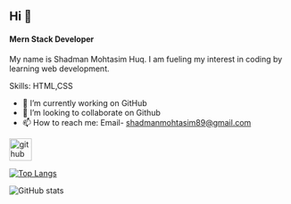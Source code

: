 ## Hi 👋

#### Mern Stack Developer
My name is Shadman Mohtasim Huq. I am fueling my interest in coding by learning web development.

Skills: HTML,CSS

- 🔭 I’m currently working on GitHub 
- 👯 I’m looking to collaborate on Github 
- 📫 How to reach me: Email- shadmanmohtasim89@gmail.com 


[<img src='https://cdn.jsdelivr.net/npm/simple-icons@3.0.1/icons/github.svg' alt='github' height='40'>](https://github.com/Shadman-spec)  

[![Top Langs](https://github-readme-stats.vercel.app/api/top-langs/?username=Shadman-spec)](https://github.com/anuraghazra/github-readme-stats)

![GitHub stats](https://github-readme-stats.vercel.app/api?username=Shadman-spec&show_icons=true)  

